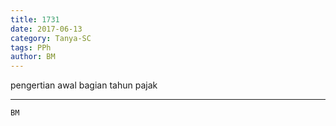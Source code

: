 ```yaml
---
title: 1731
date: 2017-06-13
category: Tanya-SC
tags: PPh
author: BM
---
```


pengertian awal bagian tahun pajak

---



`BM`
